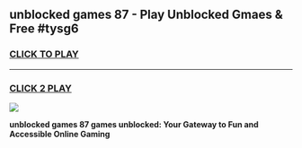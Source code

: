 
## unblocked games 87 - Play Unblocked Gmaes & Free #tysg6
<h3>
<a href="https://news.freeplayer.one?title=unblocked_games_87&ref=26F">CLICK TO PLAY</a></h3>
<hr>

<h3>
<a href="https://news.freeplayer.one?title=unblocked_games_87&ref=26F">CLICK 2 PLAY</a>
  
</h3>

<a href="https://news.freeplayer.one?title=unblocked_games_87&ref=26F/"><img src="https://clearcache.store/games.png"></a>


**unblocked games 87 games unblocked: Your Gateway to Fun and Accessible Online Gaming**
